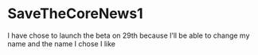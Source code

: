 # SaveTheCoreNews1
I have chose to launch the beta on 29th because I’ll be able to change my name and the name I chose I like
